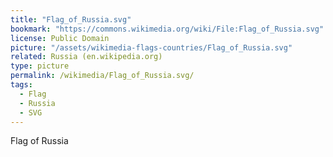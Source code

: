 ```yaml
---
title: "Flag_of_Russia.svg"
bookmark: "https://commons.wikimedia.org/wiki/File:Flag_of_Russia.svg"
license: Public Domain
picture: "/assets/wikimedia-flags-countries/Flag_of_Russia.svg"
related: Russia (en.wikipedia.org)
type: picture
permalink: /wikimedia/Flag_of_Russia.svg/
tags:
  - Flag
  - Russia
  - SVG
---
```

Flag of Russia
